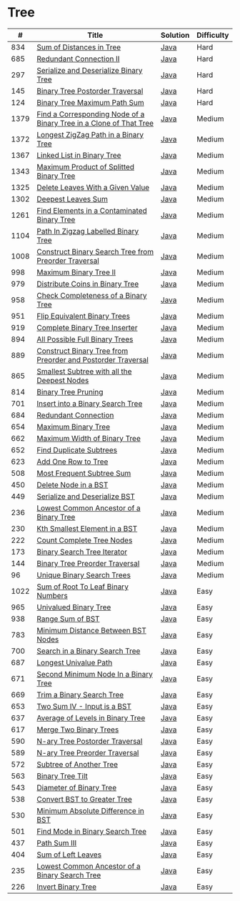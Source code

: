 Tree
========

| # | Title | Solution | Difficulty |
|---| ----- | -------- | ---------- |
|834|[Sum of Distances in Tree](https://leetcode.com/problems/sum-of-distances-in-tree/)|[Java](src/hard/SumOfDistancesInTree.java)|Hard|
|685|[Redundant Connection II](https://leetcode.com/problems/redundant-connection-ii/)|[Java](src/hard/RedundantConnectionII.java)|Hard|
|297|[Serialize and Deserialize Binary Tree](https://leetcode.com/problems/serialize-and-deserialize-binary-tree/)|[Java](src/hard/SerializeAndDeserializeBinaryTree.java)|Hard|
|145|[Binary Tree Postorder Traversal](https://leetcode.com/problems/binary-tree-postorder-traversal/)|[Java](src/hard/BinaryTreePostorderTraversal.java)|Hard|
|124|[Binary Tree Maximum Path Sum](https://leetcode.com/problems/binary-tree-maximum-path-sum/)|[Java](src/hard/BinaryTreeMaximumPathSum.java)|Hard|
|1379|[Find a Corresponding Node of a Binary Tree in a Clone of That Tree](https://leetcode.com/problems/find-a-corresponding-node-of-a-binary-tree-in-a-clone-of-that-tree/)|[Java](src/medium/FindCorrespondingNodeOfBinaryTree.java)|Medium|
|1372|[Longest ZigZag Path in a Binary Tree](https://leetcode.com/problems/longest-zigzag-path-in-a-binary-tree/)|[Java](src/medium/LongestZigZagPathInBinaryTree.java)|Medium|
|1367|[Linked List in Binary Tree](https://leetcode.com/problems/linked-list-in-binary-tree/)|[Java](src/medium/LinkedListInBinaryTree.java)|Medium|
|1343|[Maximum Product of Splitted Binary Tree](https://leetcode.com/problems/maximum-product-of-splitted-binary-tree/)|[Java](src/medium/MaximumProductOfSplittedTree.java)|Medium|
|1325|[Delete Leaves With a Given Value](https://leetcode.com/problems/delete-leaves-with-a-given-value/)|[Java](src/medium/DeleteLeavesWithGivenValue.java)|Medium|
|1302|[Deepest Leaves Sum](https://leetcode.com/problems/deepest-leaves-sum/)|[Java](src/medium/DeepestLeavesSum.java)|Medium|
|1261|[Find Elements in a Contaminated Binary Tree](https://leetcode.com/problems/find-elements-in-a-contaminated-binary-tree/)|[Java](src/medium/FindElementsInContaminatedBinaryTree.java)|Medium|
|1104|[Path In Zigzag Labelled Binary Tree](https://leetcode.com/problems/path-in-zigzag-labelled-binary-tree/)|[Java](src/medium/ZigzagLabelledBinaryTree.java)|Medium|
|1008|[Construct Binary Search Tree from Preorder Traversal](https://leetcode.com/problems/construct-binary-search-tree-from-preorder-traversal/)|[Java](src/medium/ConstructBinarySearchTreeFromPreorderTraversal.java)|Medium|
|998|[Maximum Binary Tree II](https://leetcode.com/problems/maximum-binary-tree-ii/)|[Java](src/medium/MaximumBinaryTreeII.java)|Medium|
|979|[Distribute Coins in Binary Tree](https://leetcode.com/problems/distribute-coins-in-binary-tree/)|[Java](src/medium/DistributeCoinsInBinaryTree.java)|Medium|
|958|[Check Completeness of a Binary Tree](https://leetcode.com/problems/check-completeness-of-a-binary-tree/)|[Java](src/medium/CheckCompletenessOfBinaryTree.java)|Medium|
|951|[Flip Equivalent Binary Trees](https://leetcode.com/problems/flip-equivalent-binary-trees/)|[Java](src/medium/FlipEquivalentBinaryTrees.java)|Medium|
|919|[Complete Binary Tree Inserter](https://leetcode.com/problems/complete-binary-tree-inserter/)|[Java](src/medium/CompleteBinaryTreeInserter.java)|Medium|
|894|[All Possible Full Binary Trees](https://leetcode.com/problems/all-possible-full-binary-trees/)|[Java](src/medium/AllPossibleFullBinaryTrees.java)|Medium|
|889|[Construct Binary Tree from Preorder and Postorder Traversal](https://leetcode.com/problems/construct-binary-tree-from-preorder-and-postorder-traversal/)|[Java](src/medium/ConstructBinaryTreeFromPreorderAndPostorderTraversal.java)|Medium|
|865|[Smallest Subtree with all the Deepest Nodes](https://leetcode.com/problems/smallest-subtree-with-all-the-deepest-nodes/)|[Java](src/medium/SmallestSubtreeWithAllDeepestNodes.java)|Medium|
|814|[Binary Tree Pruning](https://leetcode.com/problems/binary-tree-pruning/)|[Java](src/medium/BinaryTreePruning.java)|Medium|
|701|[Insert into a Binary Search Tree](https://leetcode.com/problems/insert-into-a-binary-search-tree/)|[Java](src/medium/InsertIntoBinarySearchTree.java)|Medium|
|684|[Redundant Connection](https://leetcode.com/problems/redundant-connection/)|[Java](src/medium/RedundantConnection.java)|Medium|
|654|[Maximum Binary Tree](https://leetcode.com/problems/maximum-binary-tree/)|[Java](src/medium/MaximumBinaryTree.java)|Medium|
|662|[Maximum Width of Binary Tree](https://leetcode.com/problems/maximum-width-of-binary-tree/)|[Java](src/medium/MaximumWidthOfBinaryTree.java)|Medium|
|652|[Find Duplicate Subtrees](https://leetcode.com/problems/find-duplicate-subtrees/)|[Java](src/medium/FindDuplicateSubtrees.java)|Medium|
|623|[Add One Row to Tree](https://leetcode.com/problems/add-one-row-to-tree/)|[Java](src/medium/AddOneRowToTree.java)|Medium|
|508|[Most Frequent Subtree Sum](https://leetcode.com/problems/most-frequent-subtree-sum/)|[Java](src/medium/MostFrequentSubtreeSum.java)|Medium|
|450|[Delete Node in a BST](https://leetcode.com/problems/delete-node-in-a-bst/)|[Java](src/medium/DeleteNodeInBST.java)|Medium|
|449|[Serialize and Deserialize BST](https://leetcode.com/problems/serialize-and-deserialize-bst/)|[Java](src/medium/SerializeAndDeserializeBST.java)|Medium|
|236|[Lowest Common Ancestor of a Binary Tree](https://leetcode.com/problems/lowest-common-ancestor-of-a-binary-tree/)|[Java](src/medium/LowestCommonAncestorOfBinaryTree.java)|Medium|
|230|[Kth Smallest Element in a BST](https://leetcode.com/problems/kth-smallest-element-in-a-bst/)|[Java](src/medium/KthSmallestElementInBST.java)|Medium|
|222|[Count Complete Tree Nodes](https://leetcode.com/problems/count-complete-tree-nodes/)|[Java](src/medium/CountCompleteTreeNodes.java)|Medium|
|173|[Binary Search Tree Iterator](https://leetcode.com/problems/binary-search-tree-iterator/)|[Java](src/medium/BinarySearchTreeIterator.java)|Medium|
|144|[Binary Tree Preorder Traversal](https://leetcode.com/problems/binary-tree-preorder-traversal/)|[Java](src/medium/BinaryTreePreorderTraversal.java)|Medium|
|96|[Unique Binary Search Trees](https://leetcode.com/problems/unique-binary-search-trees/)|[Java](src/medium/UniqueBinarySearchTrees.java)|Medium|
|1022|[Sum of Root To Leaf Binary Numbers](https://leetcode.com/problems/sum-of-root-to-leaf-binary-numbers/)|[Java](src/easy/SumOfRootToLeafBinaryNumbers.java)|Easy|
|965|[Univalued Binary Tree](https://leetcode.com/problems/univalued-binary-tree/)|[Java](src/easy/UnivaluedBinaryTree.java)|Easy|
|938|[Range Sum of BST](https://leetcode.com/problems/range-sum-of-bst/)|[Java](src/easy/RangeSumOfBST.java)|Easy|
|783|[Minimum Distance Between BST Nodes](https://leetcode.com/problems/minimum-distance-between-bst-nodes/)|[Java](src/easy/MinimumDistanceBetweenBSTNodes.java)|Easy|
|700|[Search in a Binary Search Tree](https://leetcode.com/problems/search-in-a-binary-search-tree/)|[Java](src/easy/SearchInBinarySearchTree.java)|Easy|
|687|[Longest Univalue Path](https://leetcode.com/problems/longest-univalue-path/)|[Java](src/easy/LongestUnivaluePath.java)|Easy|
|671|[Second Minimum Node In a Binary Tree](https://leetcode.com/problems/second-minimum-node-in-a-binary-tree/)|[Java](src/easy/SecondMinimumNodeInBinaryTree.java)|Easy|
|669|[Trim a Binary Search Tree](https://leetcode.com/problems/trim-a-binary-search-tree/)|[Java](src/easy/TrimBinarySearchTree.java)|Easy|
|653|[Two Sum IV - Input is a BST](https://leetcode.com/problems/two-sum-iv-input-is-a-bst/)|[Java](src/easy/TwoSumIVInputIsBST.java)|Easy|
|637|[Average of Levels in Binary Tree](https://leetcode.com/problems/average-of-levels-in-binary-tree/)|[Java](src/easy/AverageOfLevelsInBinaryTree.java)|Easy|
|617|[Merge Two Binary Trees](https://leetcode.com/problems/merge-two-binary-trees/)|[Java](src/easy/MergeTwoBinaryTrees.java)|Easy|
|590|[N-ary Tree Postorder Traversal](https://leetcode.com/problems/n-ary-tree-postorder-traversal/)|[Java](src/easy/NaryTreePostorderTraversal.java)|Easy|
|589|[N-ary Tree Preorder Traversal](https://leetcode.com/problems/n-ary-tree-preorder-traversal/)|[Java](src/easy/NaryTreePreorderTraversal.java)|Easy|
|572|[Subtree of Another Tree](https://leetcode.com/problems/subtree-of-another-tree/)|[Java](src/easy/SubtreeOfAnotherTree.java)|Easy|
|563|[Binary Tree Tilt](https://leetcode.com/problems/binary-tree-tilt/)|[Java](src/easy/BinaryTreeTilt.java)|Easy|
|543|[Diameter of Binary Tree](https://leetcode.com/problems/diameter-of-binary-tree/)|[Java](src/easy/DiameterOfBinaryTree.java)|Easy|
|538|[Convert BST to Greater Tree](https://leetcode.com/problems/convert-bst-to-greater-tree/)|[Java](src/easy/ConvertBSTToGreaterTree.java)|Easy|
|530|[Minimum Absolute Difference in BST](https://leetcode.com/problems/minimum-absolute-difference-in-bst/)|[Java](src/easy/MinimumAbsoluteDifferenceInBST.java)|Easy|
|501|[Find Mode in Binary Search Tree](https://leetcode.com/problems/find-mode-in-binary-search-tree/)|[Java](src/easy/FindModeInBinarySearchTree.java)|Easy|
|437|[Path Sum III](https://leetcode.com/problems/path-sum-iii/)|[Java](src/easy/PathSumIII.java)|Easy|
|404|[Sum of Left Leaves](https://leetcode.com/problems/sum-of-left-leaves/)|[Java](src/easy/SumOfLeftLeaves.java)|Easy|
|235|[Lowest Common Ancestor of a Binary Search Tree](https://leetcode.com/problems/lowest-common-ancestor-of-a-binary-search-tree/)|[Java](src/easy/LowestCommonAncestorOfBinarySearchTree.java)|Easy|
|226|[Invert Binary Tree](https://leetcode.com/problems/invert-binary-tree/)|[Java](src/easy/InvertBinaryTree.java)|Easy|
